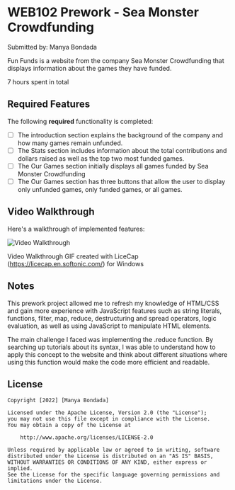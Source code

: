 # WEB102 Prework - Sea Monster Crowdfunding

Submitted by: Manya Bondada

Fun Funds is a website from the company Sea Monster Crowdfunding that displays information about the games they have funded.

7 hours spent in total

## Required Features

The following **required** functionality is completed:

* [ ] The introduction section explains the background of the company and how many games remain unfunded.
* [ ] The Stats section includes information about the total contributions and dollars raised as well as the top two most funded games.
* [ ] The Our Games section initially displays all games funded by Sea Monster Crowdfunding
* [ ] The Our Games section has three buttons that allow the user to display only unfunded games, only funded games, or all games.

## Video Walkthrough

Here's a walkthrough of implemented features:

<img src='https://drive.google.com/file/d/1Lg5_qGcoK9nB7KmO4WURT_HfHoCJpH1z/view?usp=share_link' title='Video Walkthrough' width='' alt='Video Walkthrough' />

Video Walkthrough GIF created with LiceCap (https://licecap.en.softonic.com/) for Windows

## Notes

This prework project allowed me to refresh my knowledge of HTML/CSS and gain more experience with JavaScript features such as string literals, functions, filter, map, reduce, destructuring and spread operators, logic evaluation, as well as using JavaScript to manipulate HTML elements.

The main challenge I faced was implementing the .reduce function. By searching up tutorials about its syntax, I was able to understand how to apply this concept to the website and think about different situations where using this function would make the code more efficient and readable.

## License

    Copyright [2022] [Manya Bondada]

    Licensed under the Apache License, Version 2.0 (the "License");
    you may not use this file except in compliance with the License.
    You may obtain a copy of the License at

        http://www.apache.org/licenses/LICENSE-2.0

    Unless required by applicable law or agreed to in writing, software
    distributed under the License is distributed on an "AS IS" BASIS,
    WITHOUT WARRANTIES OR CONDITIONS OF ANY KIND, either express or implied.
    See the License for the specific language governing permissions and
    limitations under the License.

